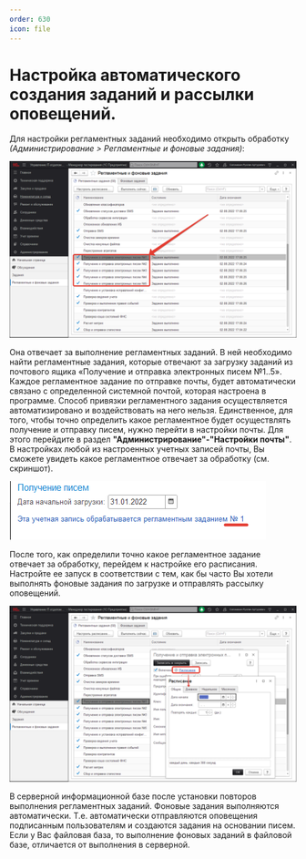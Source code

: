 ```yaml
---
order: 630
icon: file
---
```


# Настройка автоматического создания заданий и рассылки оповещений.

Для настройки регламентных заданий необходимо открыть обработку *(Администрирование > Регламентные и фоновые задания)*:

![01_Настройка](static/01_Настройка.png)

Она отвечает за выполнение регламентных заданий. В ней необходимо найти регламентные задания, которые отвечают за загрузку заданий из почтового ящика «Получение и отправка электронных писем №1..5». Каждое регламентное задание по отправке почты, будет автоматически связано с определенной системной почтой, которая настроена в программе. Способ привязки регламентного задания осуществляется автоматизировано и воздействовать на него нельзя. Единственное, для того, чтобы точно определить какое регламентное будет осуществлять получение и отправку писем, нужно перейти в настройки почты. Для этого перейдите в раздел **"Администрирование"-"Настройки почты"**. В настройках любой из настроенных учетных записей почты, Вы сможете увидеть какое регламентное отвечает за обработку (см. скриншот).

![02_Настройка](static/02_Настройка.png)

После того, как определили точно какое регламентное задание отвечает за обработку, перейдем к настройке его расписания. Настройте ее запуск в соответствии с тем, как бы часто Вы хотели выполнять фоновые задания по загрузке и отправлять рассылку оповещений.

![03_Настройка](static/03_Настройка.png)

В серверной информационной базе после установки повторов выполнения регламентных заданий. Фоновые задания выполняются автоматически. Т.е. автоматически отправляются оповещения подписанным пользователям и создаются задания на основании писем.
Если у Вас файловая база, то выполнение фоновых заданий в файловой базе, отличается от выполнения в серверной.
